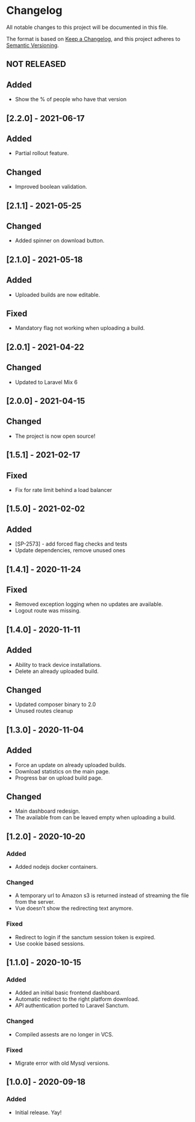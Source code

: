 # Changelog

All notable changes to this project will be documented in this file.

The format is based on [Keep a Changelog](https://keepachangelog.com/en/1.0.0/), and this project adheres
to [Semantic Versioning](https://semver.org/spec/v2.0.0.html).

## NOT RELEASED
## Added
- Show the % of people who have that version

## [2.2.0] - 2021-06-17

## Added

- Partial rollout feature.

## Changed

- Improved boolean validation.

## [2.1.1] - 2021-05-25

## Changed

- Added spinner on download button.

## [2.1.0] - 2021-05-18

## Added

- Uploaded builds are now editable.

## Fixed

- Mandatory flag not working when uploading a build.

## [2.0.1] - 2021-04-22

## Changed

+ Updated to Laravel Mix 6

## [2.0.0] - 2021-04-15

## Changed

+ The project is now open source!

## [1.5.1] - 2021-02-17

## Fixed

+ Fix for rate limit behind a load balancer

## [1.5.0] - 2021-02-02

## Added

+ [SP-2573] - add forced flag checks and tests
+ Update dependencies, remove unused ones

## [1.4.1] - 2020-11-24

## Fixed

+ Removed exception logging when no updates are available.
+ Logout route was missing.

## [1.4.0] - 2020-11-11

## Added

+ Ability to track device installations.
+ Delete an already uploaded build.

## Changed

+ Updated composer binary to 2.0
+ Unused routes cleanup

## [1.3.0] - 2020-11-04

## Added

+ Force an update on already uploaded builds.
+ Download statistics on the main page.
+ Progress bar on upload build page.

## Changed

+ Main dashboard redesign.
+ The available from can be leaved empty when uploading a build.

## [1.2.0] - 2020-10-20

### Added

+ Added nodejs docker containers.

### Changed

+ A temporary url to Amazon s3 is returned instead of streaming the file from the server.
+ Vue doesn't show the redirecting text anymore.

### Fixed

+ Redirect to login if the sanctum session token is expired.
+ Use cookie based sessions.

## [1.1.0] - 2020-10-15

### Added

+ Added an initial basic frontend dashboard.
+ Automatic redirect to the right platform download.
+ API authentication ported to Laravel Sanctum.

### Changed

+ Compiled assests are no longer in VCS.

### Fixed

+ Migrate error with old Mysql versions.

## [1.0.0] - 2020-09-18

### Added

+ Initial release. Yay!
